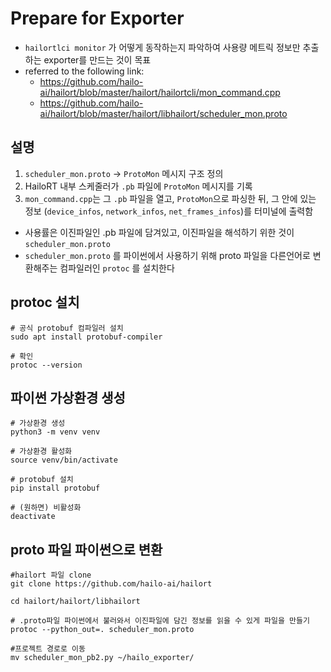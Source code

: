 # Prepare for Exporter

- `hailortlci monitor` 가 어떻게 동작하는지 파악하여 사용량 메트릭 정보만 추출하는 exporter를 만드는 것이 목표
- referred to the following link:
  - https://github.com/hailo-ai/hailort/blob/master/hailort/hailortcli/mon_command.cpp
  - https://github.com/hailo-ai/hailort/blob/master/hailort/libhailort/scheduler_mon.proto

 
## 설명

1. `scheduler_mon.proto` → `ProtoMon` 메시지 구조 정의
2. HailoRT 내부 스케줄러가 `.pb` 파일에 `ProtoMon` 메시지를 기록
3. `mon_command.cpp`는 그 `.pb` 파일을 열고, `ProtoMon`으로 파싱한 뒤, 그 안에 있는 정보 (`device_infos`, `network_infos`, `net_frames_infos`)를 터미널에 출력함
- 사용률은 이진파일인 .pb 파일에 담겨있고, 이진파일을 해석하기 위한 것이 `scheduler_mon.proto`
- `scheduler_mon.proto` 를 파이썬에서 사용하기 위해 proto 파일을 다른언어로 변환해주는 컴파일러인 `protoc` 를 설치한다

## protoc 설치
```
# 공식 protobuf 컴파일러 설치
sudo apt install protobuf-compiler

# 확인
protoc --version
```

## 파이썬 가상환경 생성
```
# 가상환경 생성
python3 -m venv venv

# 가상환경 활성화
source venv/bin/activate

# protobuf 설치
pip install protobuf

# (원하면) 비활성화
deactivate
```

## proto 파일 파이썬으로 변환
```
#hailort 파일 clone
git clone https://github.com/hailo-ai/hailort

cd hailort/hailort/libhailort

# .proto파일 파이썬에서 불러와서 이진파일에 담긴 정보를 읽을 수 있게 파일을 만들기
protoc --python_out=. scheduler_mon.proto

#프로젝트 경로로 이동
mv scheduler_mon_pb2.py ~/hailo_exporter/
```
